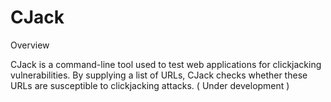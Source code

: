 # CJack

Overview

CJack is a command-line tool used to test web applications for clickjacking vulnerabilities. By supplying a list of URLs, CJack checks whether these URLs are susceptible to clickjacking attacks.
( Under development )
